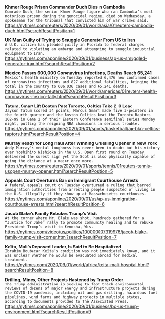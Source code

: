 **Khmer Rouge Prison Commander Duch Dies in Cambodia**\
`Comrade Duch, the senior Khmer Rouge figure who ran Cambodia’s most notorious prison during the genocidal regime, died on Wednesday, a spokesman for the tribunal that convicted him of war crimes said.`\
https://nytimes.com/reuters/2020/09/01/world/asia/01reuters-cambodia-duch.html?searchResultPosition=1

**UK Man Guilty of Trying to Smuggle Generator From US to Iran**\
`A U.K. citizen has pleaded guilty in Florida to federal charges related to violating an embargo and attempting to smuggle industrial equipment to Iran.`\
https://nytimes.com/aponline/2020/09/01/business/ap-us-smuggled-generator-iran.html?searchResultPosition=2

**Mexico Passes 600,000 Coronavirus Infections, Deaths Reach 65,241**\
`Mexico's health ministry on Tuesday reported 6,476 new confirmed cases of coronavirus infections and 827 additional fatalities, bringing the total in the country to 606,036 cases and 65,241 deaths.`\
https://nytimes.com/reuters/2020/09/01/world/americas/01reuters-health-coronavirus-mexico-tally.html?searchResultPosition=3

**Tatum, Smart Lift Boston Past Toronto, Celtics Take 2-0 Lead**\
`Jayson Tatum scored 34 points, Marcus Smart made five 3-pointers in the fourth quarter and the Boston Celtics beat the Toronto Raptors 102-99 in Game 2 of their Eastern Conference semifinal series Monday night, putting the reigning NBA champions in serious trouble.`\
https://nytimes.com/aponline/2020/09/01/sports/basketball/ap-bkn-celtics-raptors.html?searchResultPosition=4

**Murray Ready for Long Haul After Winning Gruelling Opener in New York**\
`Andy Murray's mental toughness has never been in doubt but his victory over Yoshihito Nishioka in the U.S. Open first round on Tuesday delivered the surest sign yet the Scot is also physically capable of going the distance at a major once more.`\
https://nytimes.com/reuters/2020/09/01/sports/tennis/01reuters-tennis-usopen-murray-opener.html?searchResultPosition=5

**Appeals Court Overturns Ban on Immigrant Courthouse Arrests**\
`A federal appeals court on Tuesday overturned a ruling that barred immigration authorities from arresting people suspected of living in the U.S. illegally if they show up at Massachusetts courthouses.`\
https://nytimes.com/aponline/2020/09/01/us/ap-us-immigration-courthouse-arrests.html?searchResultPosition=6

**Jacob Blake’s Family Rebukes Trump’s Visit**\
`At the corner where Mr. Blake was shot, hundreds gathered for a “Justice for Jake” rally to promote community healing and to rebuke President Trump’s visit to Kenosha, Wis.`\
https://nytimes.com/video/us/politics/100000007319976/jacob-blake-family-trump-visit-corner.html?searchResultPosition=7

**Keïta, Mali’s Deposed Leader, Is Said to Be Hospitalized**\
`Ibrahim Boubacar Keïta’s condition was not immediately known, and it was unclear whether he would be evacuated abroad for medical treatment.`\
https://nytimes.com/2020/09/01/world/africa/keita-mali-hospital.html?searchResultPosition=8

**Drilling, Mines, Other Projects Hastened by Trump Order**\
`The Trump administration is seeking to fast track environmental reviews of dozens of major energy and infrastructure projects during the COVID-19 pandemic, including oil and gas drilling, hazardous fuel pipelines, wind farms and highway projects in multiple states, according to documents provided to The Associated Press.`\
https://nytimes.com/aponline/2020/09/01/business/bc-us-trump-environment.html?searchResultPosition=9

